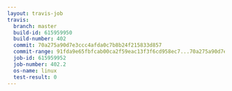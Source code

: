 ```yaml
---
layout: travis-job
travis:
  branch: master
  build-id: 615959950
  build-number: 402
  commit: 70a275a90d7e3ccc4afda0c7b8b24f215833d857
  commit-range: 91fda9e65fbfcab00ca2f59eac13f3f6cd958ec7...70a275a90d7e3ccc4afda0c7b8b24f215833d857
  job-id: 615959952
  job-number: 402.2
  os-name: linux
  test-result: 0
---
```

